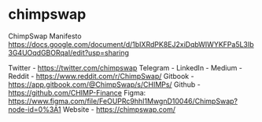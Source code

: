 # chimpswap
ChimpSwap Manifesto
https://docs.google.com/document/d/1bIXRdPK8EJ2xiDqbWIWYKFPa5L3Ib3G4UOqdGBORqaI/edit?usp=sharing

Twitter - https://twitter.com/chimpswap 
Telegram - 
LinkedIn -
Medium - 
Reddit - https://www.reddit.com/r/ChimpSwap/
Gitbook - https://app.gitbook.com/@ChimpSwap/s/CHIMPs/ 
Github - https://github.com/CHIMP-Finance
Figma: https://www.figma.com/file/FeOUPRc9hhI1MwgnD10046/ChimpSwap?node-id=0%3A1
Website - https://chimpswap.com/
